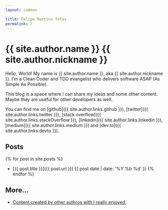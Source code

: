 ```yaml
---
layout: common

title: Felipe Martins fefas
permalink: /
---
```


# {{ site.author.name }} <span class="nickname">{{ site.author.nickname }}</span>

Hello, World! My name is {{ site.author.name }}, aka <span class="nickname"> {{
site.author.nickname }}</span>. I'm a Clean Coder and TDD evangelist who
delivers software ASAP (As Simple As Possible).

This blog is a space where I can share my ideas and some other content. Maybe
they are useful for other developers as well.

You can find me on
  [github]({{ site.author.links.github }}),
  [twitter]({{ site.author.links.twitter }}),
  [stack overflow]({{ site.author.links.stackOverflow }}),
  [linkedin]({{ site.author.links.linkedin }}),
  [medium]({{ site.author.links.medium }}) and
  [dev.to]({{ site.author.links.devto }}).

## Posts

{% for post in site.posts %}
  * [{{ post.title }}]({{ post.url }}) <span class="post-date">{{ post.date | date: '%Y %b %d' }}</span>
{% endfor %}

## More...

- [Content created by other authros with I really enjoyed](/other-authors-content);
